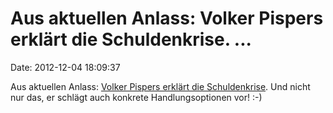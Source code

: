 Aus aktuellen Anlass: Volker Pispers erklärt die Schuldenkrise. \...
====================================================================

Date: 2012-12-04 18:09:37

Aus aktuellen Anlass: [Volker Pispers erklärt die
Schuldenkrise](http://www.youtube.com/watch?v=I3WwjEhiDjs). Und nicht
nur das, er schlägt auch konkrete Handlungsoptionen vor! :-)
